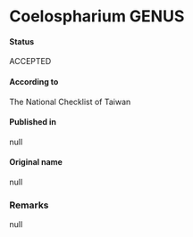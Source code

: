 Coelospharium GENUS
=======

#### Status
ACCEPTED

#### According to
The National Checklist of Taiwan

#### Published in
null

#### Original name
null

### Remarks
null